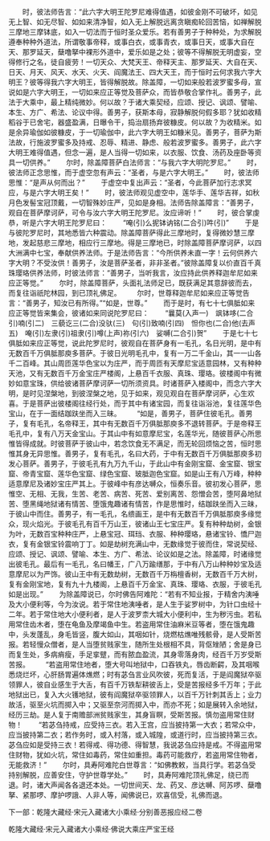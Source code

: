 <!-- { "loadSidebar": true } -->
　　时，彼法师告言：“此六字大明王陀罗尼难得值遇，如彼金刚不可破坏，如见无上智、如无尽智、如如来清净智，如入无上解脱远离贪瞋痴轮回苦恼，如禅解脱三摩地三摩钵底，如入一切法而于恒时圣众爱乐。若有善男子于种种处，为求解脱遵奉种种外道法，所谓敬事帝释，或事白衣，或事青衣，或事日天，或事大自在天、那罗延天，蘖噜拏中裸形外道中，爱乐如是之处；彼等不得解脱无明虚妄，空得修行之名，徒自疲劳！一切天众、大梵天王、帝释天主、那罗延天、大自在天、日天、月天、风天、水天、火天、阎魔法王、四大天王，而于恒时云何求我六字大明王？彼等得我六字大明王，皆得解脱故。除盖障，一切如来般若波罗蜜多母，宣说如是六字大明王，一切如来应正等觉及菩萨众，而皆恭敬合掌作礼。善男子，此法于大乘中，最上精纯微妙。何以故？于诸大乘契经，应颂、授记、讽颂、譬喻、本生、方广、希法、论议中得。善男子，获斯本母，寂静解脱何假多耶？犹如收精稻谷于已舍宅，器盛盈满，日曝令干，捣治扇扬弃彼糠皮。何以故？为收精米。如是余异瑜伽如彼糠皮，于一切瑜伽中，此六字大明王如糠米见。善男子，菩萨为斯法故，行施波罗蜜多及持戒、忍辱、精进、静虑、般若波罗蜜多。善男子，此六字大明王难得值遇，但念一遍，是人当得一切如来，以衣服、饮食、汤药及座卧等资具一切供养。”
　　尔时，除盖障菩萨白法师言：“与我六字大明陀罗尼。”
　　时，彼法师正念思惟，而于虚空忽有声云：“圣者，与是六字大明王。”
　　时，彼法师思惟：“是声从何而出？”
　　于虚空中复出声云：“圣者，今此菩萨加行志求冥应，与是六字大明王矣！”
　　时，彼法师观见虚空中，莲华手、莲华吉祥，如秋月色发髻宝冠顶戴，一切智殊妙庄严，见如是身相。法师告除盖障言：“善男子，观自在菩萨摩诃萨，可令与汝六字大明王陀罗尼。汝应谛听！”
　　时，彼合掌虔恭，听是六字大明王陀罗尼曰：
　　“唵(引)么抳钵讷铭(二合引)吽(引)”
　　于是与彼陀罗尼时，其地悉皆六种震动。除盖障菩萨得此三摩地时，复得微妙慧三摩地，发起慈悲三摩地，相应行三摩地。得是三摩地已，时除盖障菩萨摩诃萨，以四大洲满中七宝，奉献供养法师。于是法师告言：“今所供养未直一字！云何供养六字大明？不受汝供！善男子，汝是菩萨圣者，非非圣者。”彼除盖障复以价直百千真珠璎珞供养法师，时彼法师言：“善男子，当听我言，汝应持此供养释迦牟尼如来应正等觉。”
　　尔时，除盖障菩萨，头面礼法师足已，既获满足其意辞彼而去，而复往诣祇陀林园，到已顶礼佛足。
　　尔时，世尊释迦牟尼如来应正等觉告言：“善男子，知汝已有所得。”“如是，世尊。”
　　而于是时，有七十七俱胝如来应正等觉皆来集会，彼诸如来同说陀罗尼曰：
　　“曩莫(入声一)　飒钵哆(二合引)喃(引二)　三藐讫三(二合)没驮(三)　句(引)致喃(引四)　怛你也(二合)他(去声五)　唵(引)左隶(引)祖隶(引)噂(上声)祢(引六)　娑嚩(二合引)贺”
　　于是七十七俱胝如来应正等觉，说此陀罗尼时，彼观自在菩萨身有一毛孔，名日光明，是中有无数百千万俱胝那庾多菩萨。于彼日光明毛孔中，复有一万二千金山，其一一山各千二百峰。其山周匝莲华色宝以为庄严，而于周匝有天摩尼宝适意园林，又有种种天池，又有无数百千万金宝庄严楼阁，上悬百千衣服、真珠、璎珞。彼楼阁中有微妙如意宝珠，供给彼诸菩萨摩诃萨一切所须资具。时诸菩萨入楼阁中，而念六字大明，是时见涅槃地，到彼涅槃之地，见于如来，观见观自在菩萨摩诃萨，心生欢喜。于是菩萨出彼楼阁往经行处，而于其中有诸宝园，而复往诣浴池，复往莲华色宝山，在于一面结跏趺坐而入三昧。
　　“如是，善男子，菩萨住彼毛孔。善男子，复有毛孔，名帝释王，其中有无数百千万俱胝那庾多不退转菩萨。于是帝释王毛孔中，复有八万天金宝山。于其山中有如意摩尼宝，名莲华光，随彼菩萨心所思惟皆得成就。时彼菩萨于彼山中，若念饮食无不满足，而无轮回烦恼之苦，恒时思惟其身无异思惟。善男子，复有毛孔，名曰大药，于中有无数百千万俱胝那庾多初发心菩萨。善男子，于彼毛孔有九万九千山，于此山中有金刚宝窟、金宝窟、银宝窟、帝青宝窟、莲华色宝窟、绿色宝窟、玻胝迦色宝窟。如是山王有八万峰，种种适意摩尼及诸妙宝庄严其上。于彼峰中有彦达嚩众，恒奏乐音。彼初发心菩萨，思惟空、无相、无我，生苦、老苦、病苦、死苦、爱别离苦、怨憎会苦，堕阿鼻地狱苦、堕黑绳地狱诸有情苦、堕饿鬼趣诸有情苦，作是思惟时，结跏趺坐而入三昧，于彼山中而住。善男子，有一毛孔，名缋画王，是中有无数百千万俱胝那庾多缘觉众，现火焰光。于彼毛孔有百千万山王，彼诸山王七宝庄严。复有种种劫树，金银为叶，无数百宝种种庄严，上悬宝冠、珥珰、衣服、种种璎珞，悬诸宝铃、憍尸迦衣，复有金银宝铃震响丁丁。如是劫树充满山中，无数缘觉于彼而住，常说契经、应颂、授记、讽颂、譬喻、本生、方广、希法、论议如是之法。除盖障，时诸缘觉出彼毛孔。最后有一毛孔，名曰幡王，广八万踰缮那，于中有八万山种种妙宝及适意摩尼以为严饰。彼山王中有无数劫树，无数百千万栴檀香树，无数百千万大树，复有金刚宝地，复有九十九楼阁，上悬百千万金宝、真珠、璎珞、衣服，于彼毛孔如是出现。”
　　为除盖障说已，尔时佛告阿难陀：“若有不知业报，于精舍内洟唾及大小便利等，今为汝说。若于常住地洟唾者，是人生于娑罗树中，为针口虫经十二年。若于常住地大小便利者，是人于波罗柰大城大小便利中，生为秽污虫。若私用常住齿木者，堕在龟鱼及摩竭鱼中生。若盗用常住油麻米豆等者，堕在饿鬼趣中，头发蓬乱，身毛皆竖，腹大如山，其咽如针，烧燃枯燋唯残骸骨，是人受斯苦报。若轻慢众僧者，是人当堕贫贱家生，随所生处根相不具，背伛矬陋；舍是身已而复生处，多病痟瘦，手足挛躄，而有脓血盈流，其身零落身肉，经百千万岁受斯苦报。
　　“若盗用常住地者，堕大号叫地狱中，口吞铁丸，唇齿断齶，及其咽喉悉烧烂坏，心肝肠胃遍体燋燃；时有苾刍言业风吹彼，死而复活，于是阎魔狱卒驱领罪人，彼自业感生于大舌，有百千万铁犁耕彼舌上，受是苦报经多千万年；于此地狱出已，复入大火镬地狱，彼有阎魔狱卒驱领罪人，以百千万针刺其舌上；业力故活，驱至火坑而掷入中；又驱至奈河而掷入中，而亦不死；如是展转入余地狱，经历三劫。是人复于南赡部洲贫贱家生，其身盲瞑，受斯苦报。慎勿盗用常住财物！
　　“若苾刍持戒，应受持三衣。若入王宫，应当披持第一大衣；若常众中，应当披持第二衣；若作务时，或入村落，或入城隍，或道行时，应当披持第三衣。苾刍应如是受持三衣！若得戒、得功德、得智慧，我说苾刍应持是戒。不得盗用常住财物，犹如火坑，常住如毒药，常住如重担。毒药可能救疗，若盗用常住物者，无能救济！”
　　尔时，具寿阿难陀白世尊言：“如佛教敕，当具行学。若苾刍受持别解脱，应善安住，守护世尊学处。”
　　时，具寿阿难陀顶礼佛足，绕已而退。时，诸大声闻各各退还本处。一切世间天、龙、药叉、彦达嚩、阿苏啰、蘖噜拏、紧那啰、摩护啰誐、人非人等，闻佛说已，欢喜信受，礼佛而退。

下一部：乾隆大藏经·宋元入藏诸大小乘经·分别善恶报应经二卷




乾隆大藏经·宋元入藏诸大小乘经·佛说大乘庄严宝王经
